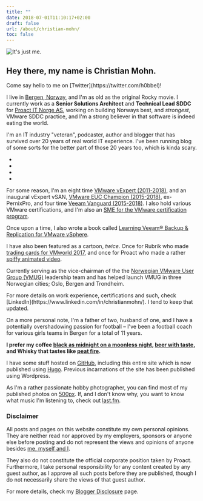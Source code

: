 ```yaml
---
title: ""
date: 2018-07-01T11:10:17+02:00
draft: false
url: /about/christian-mohn/
toc: false
---
```


![It's just me.](/personal/mug.jpg#profile)
## Hey there, my name is **Christian Mohn**.




<p class="lead">
  Come say hello to me on [Twitter](https://twitter.com/h0bbel)!
<p>



I live in [Bergen, Norway](https://en.wikipedia.org/wiki/Bergen), and I'm as old as the original Rocky movie. I currently work as a **Senior Solutions Architect** and **Technical Lead SDDC** for [Proact IT Norge AS](http://proact.no), working on building Norways best, and _strongest_, VMware SDDC practice, and I'm a strong believer in that software is indeed eating the world.

I'm an IT industry "veteran", podcaster, author and blogger that has survived over  20 years of real world IT experience. I've been running blog of some sorts for the better part of those 20 years too, which is kinda scary.


<div class="social-icons">
				<ul>
					<li><a href="https://twitter.com"><i class="fa fa-twitter"></i></a></li>
					<li><a href="https://facebook.com"><i class="icon-facebook"></i></a></li>
					<li><a href="https://instagram.com"><i class="icon-instagram"></i></a></li>
					<li><a href="https://pinterest.com"><i class="icon-pinterest"></i></a></li>
				</ul>
	</div>


For some reason, I'm an eight time [VMware vExpert (2011-2018)](https://vexpert.vmware.com/), and an inaugural vExpert vSAN, [VMware EUC Champion (2015-2018)](https://www.vmware.com/euc-champions/current-champions.html), ex-PernixPro, and four time [Veeam Vanguard (2015-2018)](https://www.veeam.com/vanguard.html). I also hold various VMware certifications, and I'm also an [SME for the VMware certification program](https://www.youracclaim.com/user/christian-mohn).

Once upon a time, I also wrote a book called [Learning Veeam® Backup & Replication for VMware vSphere](http://bitly.com/1qvBypQ).


I have also been featured as a cartoon, _twice_. Once for Rubrik who made [trading cards for VMworld 2017](https://technicloud.com/2017/11/22/vmware-community-vallstars/), and once for Proact who made a rather [spiffy animated video](https://www.youtube.com/watch?v=nzm79VWWXKs).

Currently serving as the vice-chairman of the the [Norwegian VMware User Group (VMUG)](http://vmug.no) leadership team and has helped launch VMUG in three Norwegian cities; Oslo, Bergen and Trondheim.
<p class="lead">
  For more details on work experience, certifications and such, check [LinkedIn](https://www.linkedin.com/in/christianmohn/). I tend to keep that updated.
<p>

On a more personal note, I'm a father of two, husband of one, and I have a potentially overshadowing passion for football – I've been a football coach for various girls teams in Bergen for a total of 11 years.

**I prefer my coffee [black as midnight on a moonless night](https://www.youtube.com/watch?v=5PcoMrwEa5o), [beer with taste](https://untappd.com/user/h0bbel), and Whisky that tastes like [peat fire](https://www.whisky.com/whisky-database/details/laphroaig.html).**


I have some stuff hosted on [GitHub](https://github.com/h0bbel/), including this entire site which is now published using [Hugo](http://gohugo.io/). Previous incarnations of the site has been published using Wordpress.

As I'm a rather passionate hobby photographer, you can find most of my published photos on [500px](https://500px.com/h0bbel). If, and I don't know why, you want to know what music I'm listening to, check out [last.fm](https://www.last.fm/user/h0bbel).

<!-- **Note:** My musical evolution seems to have stopped in the 90s, hence the quote below:
 <blockquote class="blockquote text-center">
  <p class="mb-0">Wanting to be someone else is a waste of the person you are.</p>
  <footer class="blockquote-footer">Kurt Cobain</footer>
</blockquote> -->

<div class="alert alert-light" role="alert">
  <h3 class="alert-heading">Disclaimer</h3>
  <p>All posts and pages on this website constitute my own personal opinions. They are neither read nor approved by my employers, sponsors or anyone else before posting and do not represent the views and opinions of anyone besides <a href="https://www.youtube.com/watch?v=qJmPTQipOeI">me, myself and I</a>.</p>
  <p>They also do not constitute the official corporate position taken by Proact. Furthermore, I take personal responsibility for any content created by any guest author, as I approve all such posts before they are published, though I do not necessarily share the views of that guest author.</p>
  <p>For more details, check my <a href="/about/christian/disclosure/">Blogger Disclosure</a> page.</p>
</div>